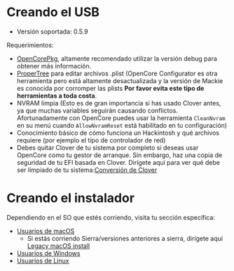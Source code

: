 # Creando el USB

* Versión soportada: 0.5.9

Requerimientos:

* [OpenCorePkg](https://github.com/acidanthera/OpenCorePkg/releases), altamente recomendado utilizar la versión debug para obtener más información.
* [ProperTree](https://github.com/corpnewt/ProperTree) para editar archivos .plist (OpenCore Configurator es otra herramienta pero está altamente desactualizada y la versión de Mackie es conocida por corromper las plists **Por favor  evita este tipo de herramientas a toda costa**.
* NVRAM limpia (Esto es de gran importancia si has usado Clover antes, ya que muchas variables seguirán causando conflictos. Afortunadamente con OpenCore puedes usar la herramienta `CleanNvram` en su menú cuando `AllowNvramReset` está habilitado en tu configuración)
* Conocimiento básico de cómo funciona un Hackintosh y qué archivos requiere (por ejemplo el tipo de controlador de red) 
* Debes quitar Clover de tu sistema por completo si deseas usar OpenCore como tu gestor de arranque. Sin embargo, haz una copia de seguridad de tu EFI basada en Clover. Dirígete aquí para ver qué debe ser limpiado de tu sistema:[Conversión de Clover](https://github.com/dortania/OpenCore-Install-Guide/tree/master/clover-conversion)

# Creando el instalador

Dependiendo en el SO que estés corriendo, visita tu sección específica:

* [Usuarios de macOS](/installer-guide/mac-install.md)
  * Si estás corriendo Sierra/versiones anteriores a sierra, dirígete aquí [Legacy macOS install](https://github.com/dortania/OpenCore-Install-Guide/blob/master/installer-guide/legacy-mac-install.md)
* [Usuarios de Windows](/installer-guide/winblows-install.md)
* [Usuarios de Linux](/installer-guide/linux-install.md)
